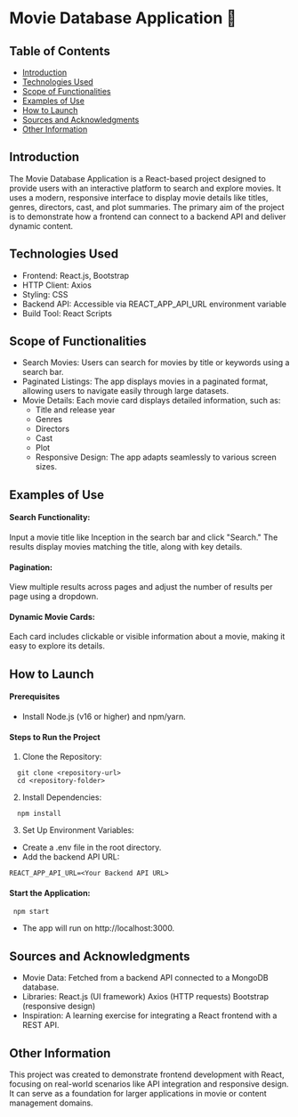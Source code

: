 # Movie Database Application 🎥

## Table of Contents
* [Introduction](#introduction)
* [Technologies Used](#technologies-used)
* [Scope of Functionalities](#scope-of-functionalities)
* [Examples of Use](#examples-of-use)
* [How to Launch](#how-to-launch)
* [Sources and Acknowledgments](#sources-and-acknowledgments)
* [Other Information](#other-information)
  
## Introduction
The Movie Database Application is a React-based project designed to provide users with an interactive platform to search and explore movies. It uses a modern, responsive interface to display movie details like titles, genres, directors, cast, and plot summaries. The primary aim of the project is to demonstrate how a frontend can connect to a backend API and deliver dynamic content.

## Technologies Used
* Frontend: React.js, Bootstrap
* HTTP Client: Axios
* Styling: CSS
* Backend API: Accessible via REACT_APP_API_URL environment variable
* Build Tool: React Scripts

## Scope of Functionalities
  * Search Movies: Users can search for movies by title or keywords using a search bar.
  * Paginated Listings: The app displays movies in a paginated format, allowing users to navigate easily through large datasets.
  * Movie Details: Each movie card displays detailed information, such as:
    * Title and release year
    * Genres
    * Directors
    * Cast
    * Plot
    * Responsive Design: The app adapts seamlessly to various screen sizes.
      
## Examples of Use

#### Search Functionality:
Input a movie title like Inception in the search bar and click "Search."
The results display movies matching the title, along with key details.

#### Pagination:
View multiple results across pages and adjust the number of results per page using a dropdown.

#### Dynamic Movie Cards:
Each card includes clickable or visible information about a movie, making it easy to explore its details.

## How to Launch

#### Prerequisites
* Install Node.js (v16 or higher) and npm/yarn.

#### Steps to Run the Project

1. Clone the Repository:


```
  git clone <repository-url>
  cd <repository-folder>
```

2. Install Dependencies:

```
  npm install
```

3. Set Up Environment Variables:
* Create a .env file in the root directory.
* Add the backend API URL:
```
REACT_APP_API_URL=<Your Backend API URL>
```

#### Start the Application:

```
 npm start
```
* The app will run on http://localhost:3000.

## Sources and Acknowledgments
* Movie Data: Fetched from a backend API connected to a MongoDB database.
* Libraries:
    React.js (UI framework)
    Axios (HTTP requests)
    Bootstrap (responsive design)
* Inspiration: A learning exercise for integrating a React frontend with a REST API.

## Other Information
This project was created to demonstrate frontend development with React, focusing on real-world scenarios like API integration and responsive design. It can serve as a foundation for larger applications in movie or content management domains.
